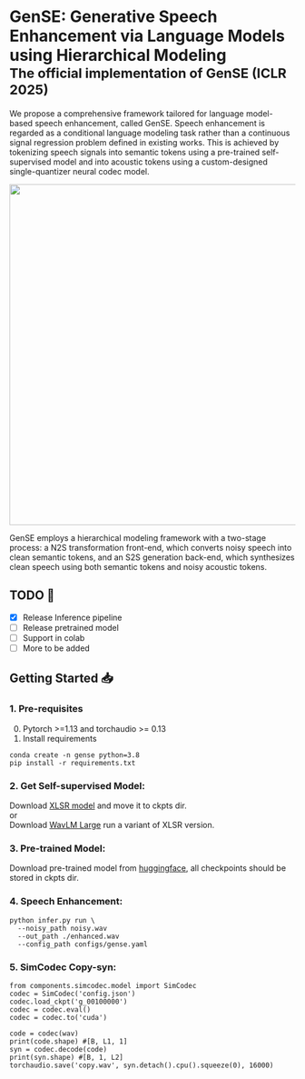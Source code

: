 # GenSE: Generative Speech Enhancement via Language Models using Hierarchical Modeling <br> <sub>The official implementation of GenSE (ICLR 2025) </sub>

We propose a comprehensive framework tailored for language model-based speech enhancement, called GenSE. Speech enhancement is regarded as a conditional language modeling task rather than a continuous signal regression problem defined in existing works. This is achieved by tokenizing speech signals into semantic tokens using a pre-trained self-supervised model and into acoustic tokens using a custom-designed single-quantizer neural codec model. 

<p align="center">
  <img src="fig/gense.png" width="600"/>
</p>

GenSE employs a hierarchical modeling framework with a two-stage process: a N2S transformation front-end, which converts noisy speech into clean semantic tokens, and an S2S generation back-end, which synthesizes clean speech using both semantic tokens and noisy acoustic tokens.

## TODO 📝
- [x] Release Inference pipeline
- [ ] Release pretrained model
- [ ] Support in colab
- [ ] More to be added

## Getting Started 📥

### 1. Pre-requisites
0. Pytorch >=1.13 and torchaudio >= 0.13
1. Install requirements
```
conda create -n gense python=3.8
pip install -r requirements.txt
```

### 2. Get Self-supervised Model:
Download [XLSR model](https://huggingface.co/facebook/wav2vec2-xls-r-300m)  and move it to ckpts dir.  
or  
Download [WavLM Large](https://huggingface.co/microsoft/wavlm-large) run a variant of XLSR version.

### 3. Pre-trained Model:
Download pre-trained model from [huggingface](https://huggingface.co/yaoxunji/gen-se/tree/main), all checkpoints should be stored in ckpts dir.

### 4. Speech Enhancement:
```
python infer.py run \
  --noisy_path noisy.wav 
  --out_path ./enhanced.wav 
  --config_path configs/gense.yaml
```
### 5. SimCodec Copy-syn:
```
from components.simcodec.model import SimCodec
codec = SimCodec('config.json')
codec.load_ckpt('g_00100000')
codec = codec.eval()
codec = codec.to('cuda')

code = codec(wav)
print(code.shape) #[B, L1, 1]
syn = codec.decode(code)
print(syn.shape) #[B, 1, L2]
torchaudio.save('copy.wav', syn.detach().cpu().squeeze(0), 16000)
```

<!-- ## Acknowledgement -->

<!-- ## Citation
```bibtex
@inproceedings{Yao2025,
  title={GenSE},
  author={Jixun Yao},
  year={2025},
  booktitle={2025 arxiv},
}
``` -->
